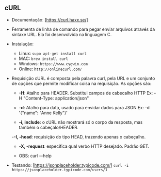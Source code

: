 ## cURL

* Documentação: [https://curl.haxx.se/]

* Ferramenta de linha de comando para pegar enviar arquivos através da sintaxe URL. Ela foi desenvolvida na linguagem C.

* Instalação:

    - Linux: ```supo apt-get install curl```
    - MAC: ```brew install curl```
    - Windows: ```https://www.cygwin.com```
    - Online: ```http://onlinecurl.com/```

* Requisição cURL é composta pela palavra curl, pela URL e um conjunto de opções que permite modificar coisa na requisição. As opções são:

    - **-H**: Atalho para HEADER. Substitui campos de cabecalho HTTP
        Ex: -H "Content-Type: application/json"

    - **-d**: Atalho para data, usado para envidar dados para JSON
        Ex: -d '{"name": "Anne Kelly"}'

    - **-i, include**: o cURL não mostrará só o corpo da resposta, mas também o cabeçalo/HEADER.

    -**-I, -head**: requisição do tipo HEAD, trazendo apenas o cabeçalho.

    - **-X, -request**: especifica qual verbo HTTP desejado. Padrão GET.

    - OBS: curl --help

* Testando: [https://jsonplaceholder.typicode.com/]
    ```curl -i https://jsonplaceholder.typicode.com/users/1```


